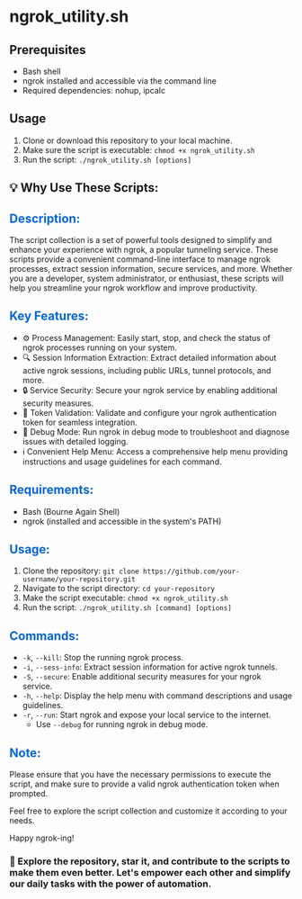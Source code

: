 <!DOCTYPE html>
<html lang="en">

</head>
<body>
  <h1>ngrok_utility.sh</h1>
  <h2>Prerequisites</h2>
  <ul>
    <li>Bash shell</li>
    <li>ngrok installed and accessible via the command line</li>
    <li>Required dependencies: nohup, ipcalc</li>
  </ul>
  
  <h2>Usage</h2>
  <ol>
    <li>Clone or download this repository to your local machine.</li>
    <li>Make sure the script is executable: <code>chmod +x ngrok_utility.sh</code></li>
    <li>Run the script: <code>./ngrok_utility.sh [options]</code></li>
  </ol>
  <h2>💡 Why Use These Scripts:</h2>

<h2 style="color: #0366d6;">Description:</h2>

<p>The script collection is a set of powerful tools designed to simplify and enhance your experience with ngrok, a popular tunneling service. These scripts provide a convenient command-line interface to manage ngrok processes, extract session information, secure services, and more. Whether you are a developer, system administrator, or enthusiast, these scripts will help you streamline your ngrok workflow and improve productivity.</p>

<h2 style="color: #0366d6;">Key Features:</h2>

<ul>
  <li>⚙️ Process Management: Easily start, stop, and check the status of ngrok processes running on your system.</li>
  <li>🔍 Session Information Extraction: Extract detailed information about active ngrok sessions, including public URLs, tunnel protocols, and more.</li>
  <li>🔒 Service Security: Secure your ngrok service by enabling additional security measures.</li>
  <li>🔐 Token Validation: Validate and configure your ngrok authentication token for seamless integration.</li>
  <li>🐞 Debug Mode: Run ngrok in debug mode to troubleshoot and diagnose issues with detailed logging.</li>
  <li>ℹ️ Convenient Help Menu: Access a comprehensive help menu providing instructions and usage guidelines for each command.</li>
</ul>

<h2 style="color: #0366d6;">Requirements:</h2>

<ul>
  <li>Bash (Bourne Again Shell)</li>
  <li>ngrok (installed and accessible in the system's PATH)</li>
</ul>

<h2 style="color: #0366d6;">Usage:</h2>

<ol>
  <li>Clone the repository: <code>git clone https://github.com/your-username/your-repository.git</code></li>
  <li>Navigate to the script directory: <code>cd your-repository</code></li>
  <li>Make the script executable: <code>chmod +x ngrok_utility.sh</code></li>
  <li>Run the script: <code>./ngrok_utility.sh [command] [options]</code></li>
</ol>

<h2 style="color: #0366d6;">Commands:</h2>

<ul>
  <li><code>-k</code>, <code>--kill</code>: Stop the running ngrok process.</li>
  <li><code>-i</code>, <code>--sess-info</code>: Extract session information for active ngrok tunnels.</li>
  <li><code>-S</code>, <code>--secure</code>: Enable additional security measures for your ngrok service.</li>
  <li><code>-h</code>, <code>--help</code>: Display the help menu with command descriptions and usage guidelines.</li>
  <li><code>-r</code>, <code>--run</code>: Start ngrok and expose your local service to the internet.
    <ul>
      <li>Use <code>--debug</code> for running ngrok in debug mode.</li>
    </ul>
  </li>
</ul>

<h2 style="color: #0366d6;">Note:</h2>

<p>Please ensure that you have the necessary permissions to execute the script, and make sure to provide a valid ngrok authentication token when prompted.</p>

<p>Feel free to explore the script collection and customize it according to your needs.</p>

<p>Happy ngrok-ing!</p>
  <h3>🌟 Explore the repository, star it, and contribute to the scripts to make them even better. Let's empower each other and simplify our daily tasks with the power of automation.</h3>
</body>
</html>

